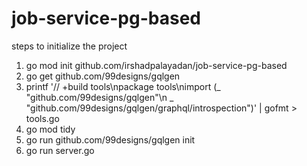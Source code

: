 # job-service-pg-based

steps to initialize the project

1. go mod init github.com/irshadpalayadan/job-service-pg-based
2. go get github.com/99designs/gqlgen
3. printf '// +build tools\npackage tools\nimport (_ "github.com/99designs/gqlgen"\n _ "github.com/99designs/gqlgen/graphql/introspection")' | gofmt > tools.go
4. go mod tidy
5. go run github.com/99designs/gqlgen init
5. go run server.go

